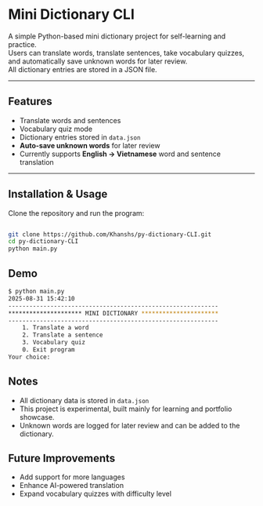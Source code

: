 # Mini Dictionary CLI

A simple Python-based mini dictionary project for self-learning and practice.  
Users can translate words, translate sentences, take vocabulary quizzes, and automatically save unknown words for later review.  
All dictionary entries are stored in a JSON file.  

---

## Features
- Translate words and sentences  
- Vocabulary quiz mode  
- Dictionary entries stored in `data.json`  
- **Auto-save unknown words** for later review  
- Currently supports **English → Vietnamese** word and sentence translation  

---

## Installation & Usage

Clone the repository and run the program:

```bash

git clone https://github.com/Khanshs/py-dictionary-CLI.git
cd py-dictionary-CLI
python main.py

```
## Demo
```bash
$ python main.py
2025-08-31 15:42:10
------------------------------------------------------------
********************* MINI DICTIONARY **********************
------------------------------------------------------------
    1. Translate a word
    2. Translate a sentence
    3. Vocabulary quiz
    0. Exit program
Your choice:

```
## Notes

- All dictionary data is stored in `data.json`  
- This project is experimental, built mainly for learning and portfolio showcase.
- Unknown words are logged for later review and can be added to the dictionary.


## Future Improvements

- Add support for more languages
- Enhance AI-powered translation
- Expand vocabulary quizzes with difficulty level

